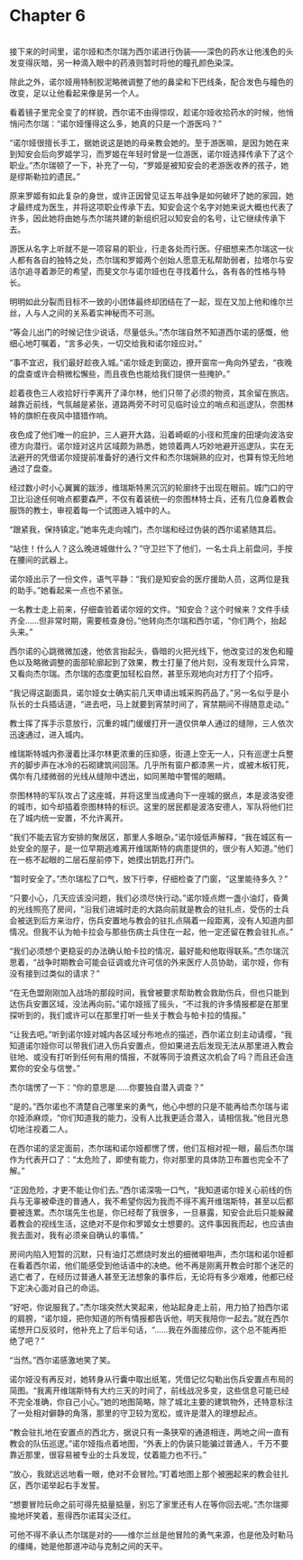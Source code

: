 # Chapter 6

<br>
接下来的时间里，诺尔娅和杰尔瑞为西尔诺进行伪装——深色的药水让他浅色的头发变得灰暗，另一种滴入眼中的药液则暂时将他的瞳孔颜色染深。

除此之外，诺尔娅用特制胶泥略微调整了他的鼻梁和下巴线条，配合发色与瞳色的改变，足以让他看起来像是另一个人。

看着镜子里完全变了的样貌，西尔诺不由得惊叹，趁诺尔娅收拾药水的时候，他悄悄问杰尔瑞：“诺尔娅懂得这么多，她真的只是一个游医吗？”

“诺尔娅很擅长手工，据她说这是她的母亲教会她的。至于游医嘛，是因为她在来到知安会后向罗姬学习，而罗姬在年轻时曾是一位游医，诺尔娅选择传承下了这个职业。”杰尔瑞顿了一下，补充了一句，“罗姬是被知安会的老游医收养的孩子，她是缪斯勒拉的遗民。”

原来罗姬有如此复杂的身世，或许正因曾见证五年战争是如何破坏了她的家园，她才最终成为医生，并将这项职业传承下去。知安会这个名字对她来说大概也代表了许多，因此她将由她与杰尔瑞共建的新组织冠以知安会的名号，让它继续传承下去。

游医从名字上听就不是一项容易的职业，行走各处而行医。仔细想来杰尔瑞这一伙人都有各自的独特之处，杰尔瑞和罗姬两个创始人愿意无私帮助弱者，拉塔尔与安洁尔追寻着渺茫的希望，而斐文尔与诺尔娅也在寻找着什么，各有各的性格与特长。

明明如此分裂而目标不一致的小团体最终却团结在了一起，现在又加上他和维尔兰丝，人与人之间的关系着实神秘而不可测。

“等会儿出门的时候记住少说话，尽量低头。”杰尔瑞自然不知道西尔诺的感慨，他细心地叮嘱着，“言多必失，一切交给我和诺尔娅应对。”

“事不宜迟，我们最好趁夜入城。”诺尔娅走到窗边，撩开窗帘一角向外望去，“夜晚的盘查或许会稍微松懈些，而且夜色也能给我们提供一些掩护。”

趁着夜色三人收拾好行李离开了泽尔林，他们只带了必须的物资，其余留在旅店。越靠近前线，气氛越是紧张，道路两旁不时可见临时设立的哨点和巡逻队，奈图林特的旗帜在夜风中猎猎作响。

夜色成了他们唯一的庇护，三人避开大路，沿着崎岖的小径和荒废的田埂向波洛安德方向潜行。诺尔娅对这片区域颇为熟悉，她领着两人巧妙地避开巡逻队，实在无法避开的凭借诺尔娅提前准备好的通行文件和杰尔瑞娴熟的应对，也算有惊无险地通过了盘查。

经过数小时小心翼翼的跋涉，维瑞斯特黑沉沉的轮廓终于出现在眼前。城门口的守卫比沿途任何哨点都要森严，不仅有着装统一的奈图林特士兵，还有几位身着教会服饰的教士，审视着每一个试图进入城中的人。

“跟紧我，保持镇定。”她率先走向城门，杰尔瑞和经过伪装的西尔诺紧随其后。

“站住！什么人？这么晚进城做什么？”守卫拦下了他们，一名士兵上前盘问，手按在腰间的武器上。

诺尔娅出示了一份文件，语气平静：“我们是知安会的医疗援助人员，这两位是我的助手。”她看起来一点也不紧张。

一名教士走上前来，仔细查验着诺尔娅的文件。“知安会？这个时候来？文件手续齐全……但非常时期，需要核查身份。”他转向杰尔瑞和西尔诺，“你们两个，抬起头来。”

西尔诺的心跳微微加速，他依言抬起头，昏暗的火把光线下，他改变过的发色和瞳色以及略微调整的面部轮廓起到了效果，教士打量了他片刻，没有发现什么异常，又看向杰尔瑞。杰尔瑞的态度更加轻松自然，甚至乐观地向对方打了个招呼。

“我记得这副面具，诺尔娅女士确实前几天申请出城采购药品了。”另一名似乎是小队长的士兵插话道，“进去吧，马上就要到宵禁时间了，宵禁期间不得随意走动。”

教士挥了挥手示意放行，沉重的城门缓缓打开一道仅供单人通过的缝隙，三人依次迅速通过，进入城内。

维瑞斯特城内弥漫着比泽尔林更浓重的压抑感，街道上空无一人，只有巡逻士兵整齐的脚步声在冰冷的石砌建筑间回荡。几乎所有窗户都漆黑一片，或被木板钉死，偶尔有几缕微弱的光线从缝隙中透出，如同黑暗中警惕的眼睛。

奈图林特的军队攻占了这座城，并将这里当成通向下一座城的据点，本是波洛安德的城市，如今却插着奈图林特的标识。这里的居民都是波洛安德人，军队将他们拦在了城内统一安置，不允许离开。

“我们不能去官方安排的聚居区，那里人多眼杂。”诺尔娅低声解释，“我在城区有一处安全的屋子，是一位早期逃难离开维瑞斯特的病患提供的，很少有人知道。”他们在一栋不起眼的二层石屋前停下，她摸出钥匙打开门。

“暂时安全了。”杰尔瑞松了口气，放下行李，仔细检查了门窗，“这里能待多久？”

“只要小心，几天应该没问题，我们必须尽快行动。”诺尔娅点燃一盏小油灯，昏黄的光线照亮了房间，“沿我们进城时走的大路向前就是教会的驻扎点，受伤的士兵会被送到后方来治疗，伤兵安置地与教会的驻扎点隔着一段距离，没有人知道内部情况。但我不认为帕卡拉会与那些伤病士兵住在一起，他一定还留在教会驻扎点。”

“我们必须想个更稳妥的办法确认帕卡拉的情况，最好能和他取得联系。”杰尔瑞沉思着，“战争时期教会可能会征调或允许可信的外来医疗人员协助，诺尔娅，你有没有接到过类似的请求？”

“在无色盟刚刚加入战场的那段时间，我曾被要求帮助教会救助伤兵，但也只能到达伤兵安置区域，没法再向前。”诺尔娅摇了摇头，“不过我的许多情报都是在那里探听到的，我们或许可以在那里打听一些关于教会与帕卡拉的情报。”

“让我去吧。”听到诺尔娅对城内各区域分布地点的描述，西尔诺立刻主动请缨，“我知道诺尔娅你可以带我们进入伤兵安置点，但如果进去后发现无法从那里进入教会驻地、或没有打听到任何有用的情报，不就等同于浪费这次机会了吗？而且还会连累你的安全与信誉。”

杰尔瑞愣了一下：“你的意思是……你要独自潜入调查？”

“是的。”西尔诺也不清楚自己哪里来的勇气，他心中想的只是不能再给杰尔瑞与诺尔娅添麻烦，“你们知道我的能力，没有人比我更适合潜入，请相信我。”他目光恳切地注视着二人。

在西尔诺的坚定面前，杰尔瑞和诺尔娅都愣了愣，他们互相对视一眼，最后杰尔瑞作为代表开口了：“太危险了，即使有能力，你对那里的具体防卫布置也完全不了解。”

“正因危险，才更不能让你们去。”西尔诺深吸一口气，“我知道诺尔娅关心前线的伤兵与无辜被牵连的普通人，我不希望你因为我而不得不离开维瑞斯特，甚至以后都要被连累。杰尔瑞先生也是，你已经帮了我很多，一旦暴露，知安会此后只能躲藏着教会的视线生活，这绝对不是你和罗姬女士想要的。这件事因我而起，也应该由我去面对，我有必须亲自确认的事情。”

房间内陷入短暂的沉默，只有油灯芯燃烧时发出的细微噼啪声，杰尔瑞和诺尔娅都在看着西尔诺，他们能感受到他话语中的决绝。他不再是刚离开教会时那个迷茫的逃亡者了，在经历过普通人甚至无法想象的事件后，无论将有多少艰难，他都已经下定决心面对自己的命运。

“好吧，你说服我了。”杰尔瑞突然大笑起来，他站起身走上前，用力拍了拍西尔诺的肩膀，“诺尔娅，把你知道的所有情报都告诉他，明天我陪你一起去。”就在西尔诺想开口反驳时，他补充上了后半句话，“……我在外面接应你，这个总不能再拒绝了吧？”

“当然。”西尔诺感激地笑了笑。

诺尔娅没有再反对，她转身从行囊中取出纸笔，凭借记忆勾勒出伤兵安置点布局的简图。“我离开维瑞斯特有大约三天的时间了，前线战况多变，这些信息可能已经不完全准确，你自己小心。”她的地图简略，除了城北主要的建筑物外，还特意标注了一处相对僻静的角落，那里的守卫较为宽松，或许是潜入的理想起点。

“教会驻扎地在安置点的西北方，据说只有一条狭窄的通道相连，两地之间一直有教会的队伍巡逻。”诺尔娅指点着地图，“外表上的伪装只能骗过普通人，千万不要靠近那里，很容易被专业的士兵发现，仗着能力也不行。”

“放心，我就远远地看一眼，绝对不会冒险。”盯着地图上那个被圈起来的教会驻扎区，西尔诺举起右手发誓。

“想要冒险玩命之前可得先掂量掂量，别忘了家里还有人在等你回去呢。”杰尔瑞揶揄地坏笑着，惹得西尔诺耳尖泛红。

可他不得不承认杰尔瑞是对的——维尔兰丝是他冒险的勇气来源，也是他及时勒马的缰绳，她是他那道冲动与克制之间的天平。
